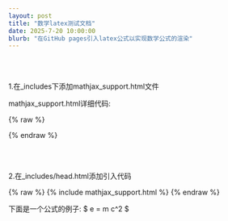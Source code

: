 ```yaml
---
layout: post
title: "数学latex测试文档"
date: 2025-7-20 10:00:00
blurb: "在GitHub pages引入latex公式以实现数学公式的渲染"
---
```


<br />
<br />


1.在_includes下添加mathjax_support.html文件

mathjax_support.html详细代码:


{% raw %}

<script type="text/x-mathjax-config">
  MathJax.Hub.Config({
      TeX: {
        equationNumbers: {
          autoNumber: "AMS"
        }
      },
      tex2jax: {
      inlineMath: [ ['$', '$'] ],
      displayMath: [ ['$$', '$$'], ['\\[', '\\]'] ],
      processEscapes: true,
    }
  });
  MathJax.Hub.Register.MessageHook("Math Processing Error",function (message) {
        alert("Math Processing Error: "+message[1]);
      });
  MathJax.Hub.Register.MessageHook("TeX Jax - parse error",function (message) {
        alert("Math Processing Error: "+message[1]);
      });
</script>
<script
  type="text/javascript"
  async
  src="https://cdn.mathjax.org/mathjax/latest/MathJax.js?config=TeX-MML-AM_CHTML">
</script>

{% endraw %}


<br />
<br />

2.在_includes/head.html添加引入代码

{% raw %}
{% include mathjax_support.html %}
{% endraw %}

下面是一个公式的例子:
$ e = m c^2 $